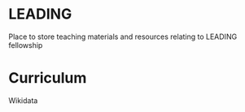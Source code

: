 # LEADING

Place to store teaching materials and resources relating to LEADING fellowship

# Curriculum

Wikidata
